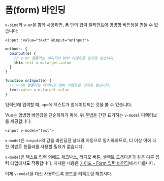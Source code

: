 # 폼(form) 바인딩

`v-bind`와 `v-on`을 함께 사용하면, 폼 안의 입력 엘리먼트에 양방향 바인딩을 만들 수 있습니다:

```vue-html
<input :value="text" @input="onInput">
```

<div class="options-api">

```js
methods: {
  onInput(e) {
    // v-on 핸들러는 네이티브 DOM 이벤트를 인자로 받습니다.
    this.text = e.target.value
  }
}
```

</div>

<div class="composition-api">

```js
function onInput(e) {
  // v-on 핸들러는 네이티브 DOM 이벤트를 인자로 받습니다.
  text.value = e.target.value
}
```

</div>

입력란에 입력할 때, `<p>`에 텍스트가 업데이트되는 것을 볼 수 있습니다.

Vue는 양방향 바인딩을 단순화하기 위해, 위 문법을 간편 표기하는 `v-model` 디렉티브를 제공합니다:

```vue-html
<input v-model="text">
```

`v-model`은 `<input>`의 값을 바인딩된 상태와 자동으로 동기화하므로,
더 이상 이에 대한 이벤트 핸들러를 사용할 필요가 없습니다.

`v-model`은 텍스트 입력 외에도 체크박스, 라디오 버튼, 셀렉트 드롭다운과 같은 다른 입력 타입에서도 작동합니다.
자세한 내용은 <a target="_blank" href="/guide/essentials/forms.html">가이드 - Form 입력 바인딩</a>에서 다룹니다.

이제 `v-model`을 대신 사용하도록 코드를 리팩토링 해봅시다.
